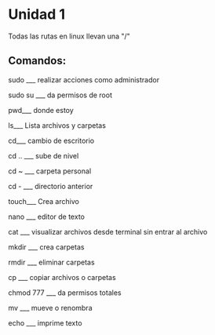 # Unidad 1

Todas las rutas en linux llevan una "/"

## Comandos:

sudo ___ realizar acciones como administrador

sudo su ___ da permisos de root

pwd___ donde estoy

ls___ Lista archivos y carpetas

cd___ cambio de escritorio

cd .. ___ sube de nivel

cd ~ ___ carpeta personal

cd - ___ directorio anterior

touch___ Crea archivo

nano ___ editor de texto

cat ___ visualizar archivos desde terminal sin entrar al archivo

mkdir ___ crea carpetas

rmdir ___ eliminar carpetas

cp ___ copiar archivos o carpetas

chmod 777 ___ da permisos totales 

mv ___ mueve o renombra

echo ___ imprime texto